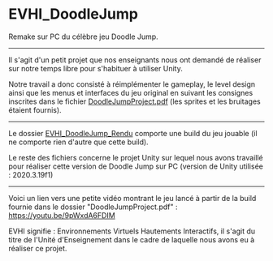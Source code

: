 # EVHI_DoodleJump
Remake sur PC du célèbre jeu Doodle Jump.

---

Il s'agit d'un petit projet que nos enseignants nous ont demandé de réaliser sur notre temps libre pour s'habituer à utiliser Unity.

Notre travail a donc consisté à réimplémenter le gameplay, le level design ainsi que les menus et interfaces du jeu original en suivant les consignes inscrites dans le fichier [DoodleJumpProject.pdf](https://github.com/Kalessia/EVHI_DoodleJump/blob/main/DoodleJumpProject.pdf) (les sprites et les bruitages étaient fournis).

---

Le dossier [EVHI_DoodleJump_Rendu](https://github.com/Kalessia/EVHI_DoodleJump/tree/main/EVHI_DoodleJump_Rendu/EVHI_DoodleJump_Rendu) comporte une build du jeu jouable (il ne comporte rien d'autre que cette build).

Le reste des fichiers concerne le projet Unity sur lequel nous avons travaillé pour réaliser cette version de Doodle Jump sur PC (version de Unity utilisée : 2020.3.19f1)

---

Voici un lien vers une petite vidéo montrant le jeu lancé à partir de la build fournie dans le dossier "DoodleJumpProject.pdf" : https://youtu.be/9pWxdA6FDIM

EVHI signifie : Environnements Virtuels Hautements Interactifs, il s'agit du titre de l'Unité d'Enseignement dans le cadre de laquelle nous avons eu à réaliser ce projet.
